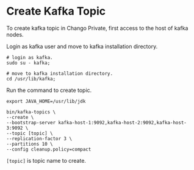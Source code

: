 # Create Kafka Topic

To create kafka topic in Chango Private, first access to the host of kafka nodes.

Login as kafka user and move to kafka installation directory.

```agsl
# login as kafka.
sudo su - kafka;

# move to kafka installation directory.
cd /usr/lib/kafka;
```

Run the command to create topic.

```agsl
export JAVA_HOME=/usr/lib/jdk

bin/kafka-topics \
--create \
--bootstrap-server kafka-host-1:9092,kafka-host-2:9092,kafka-host-3:9092 \
--topic [topic] \
--replication-factor 3 \
--partitions 10 \
--config cleanup.policy=compact
```

`[topic]` is topic name to create.